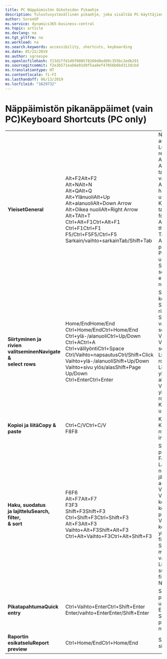 ```yaml
---
title: PC Näppäimistön Oikoteiden Pikaohje
description: Tulostusystävällinen pikaohje, joka sisältää PC-käyttäjien suosituimmat oikotiet.
author: SorenGP
ms.service: dynamics365-business-central
ms.topic: article
ms.devlang: na
ms.tgt_pltfrm: na
ms.workload: na
ms.search.keywords: accessibility, shortcuts, keyboarding
ms.date: 05/22/2019
ms.author: sgroespe
ms.openlocfilehash: f23d1ffd1d9f000578269d0ed89c355bc2edb291
ms.sourcegitcommit: f2e3b571eab6e01d9f5aa8ef47056b6bd313dcbd
ms.translationtype: HT
ms.contentlocale: fi-FI
ms.lasthandoff: 06/13/2019
ms.locfileid: "1629732"
---
```

# <a name="keyboard-shortcuts-pc-only"></a><span data-ttu-id="78046-103">Näppäimistön pikanäppäimet (vain PC)</span><span class="sxs-lookup"><span data-stu-id="78046-103">Keyboard Shortcuts (PC only)</span></span>

||||  
|----------------|-----------|----------------|
|<span data-ttu-id="78046-104">**Yleiset**</span><span class="sxs-lookup"><span data-stu-id="78046-104">**General**</span></span>|<span data-ttu-id="78046-105">Alt+F2</span><span class="sxs-lookup"><span data-stu-id="78046-105">Alt+F2</span></span><br /><span data-ttu-id="78046-106">Alt+N</span><span class="sxs-lookup"><span data-stu-id="78046-106">Alt+N</span></span><br /><span data-ttu-id="78046-107">Alt+Q</span><span class="sxs-lookup"><span data-stu-id="78046-107">Alt+Q</span></span><br /><span data-ttu-id="78046-108">Alt+Ylänuoli</span><span class="sxs-lookup"><span data-stu-id="78046-108">Alt+Up</span></span><br /><span data-ttu-id="78046-109">Alt+alanuoli</span><span class="sxs-lookup"><span data-stu-id="78046-109">Alt+Down Arrow</span></span><br /><span data-ttu-id="78046-110">Alt+Oikea nuoli</span><span class="sxs-lookup"><span data-stu-id="78046-110">Alt+Right Arrow</span></span><br /><span data-ttu-id="78046-111">Alt+T</span><span class="sxs-lookup"><span data-stu-id="78046-111">Alt+T</span></span><br /><span data-ttu-id="78046-112">Ctrl+Alt+F1</span><span class="sxs-lookup"><span data-stu-id="78046-112">Ctrl+Alt+F1</span></span><br /><span data-ttu-id="78046-113">Ctrl+F1</span><span class="sxs-lookup"><span data-stu-id="78046-113">Ctrl+F1</span></span><br /><span data-ttu-id="78046-114">F5/Ctrl+F5</span><span class="sxs-lookup"><span data-stu-id="78046-114">F5/Ctrl+F5</span></span><br /><span data-ttu-id="78046-115">Sarkain/vaihto+sarkain</span><span class="sxs-lookup"><span data-stu-id="78046-115">Tab/Shift+Tab</span></span><br />|<span data-ttu-id="78046-116">Näytä ja piilota tietoruutu</span><span class="sxs-lookup"><span data-stu-id="78046-116">Show and hide the FactBox pane</span></span><br /><span data-ttu-id="78046-117">Luo uusi tietue</span><span class="sxs-lookup"><span data-stu-id="78046-117">Create a new record</span></span><br /><span data-ttu-id="78046-118">Avaa **Kerro**</span><span class="sxs-lookup"><span data-stu-id="78046-118">Open **Tell me**</span></span><br /><span data-ttu-id="78046-119">Avaa työkaluvihje tai tarkistusvirhe</span><span class="sxs-lookup"><span data-stu-id="78046-119">Open tooltip or validation error</span></span><br /><span data-ttu-id="78046-120">Avaa avattava luettelo tai haku</span><span class="sxs-lookup"><span data-stu-id="78046-120">Open a drop-down or look up</span></span><br /><span data-ttu-id="78046-121">Katso lasketun arvon tapahtumat</span><span class="sxs-lookup"><span data-stu-id="78046-121">See the transactions for calculated value</span></span><br /><span data-ttu-id="78046-122">Avaa **Omat asetukset** -sivu</span><span class="sxs-lookup"><span data-stu-id="78046-122">Open the **My Settings** page</span></span><br /><span data-ttu-id="78046-123">Tarkasta sivu</span><span class="sxs-lookup"><span data-stu-id="78046-123">Inspect the page</span></span><br /><span data-ttu-id="78046-124">Avaa sivun ohje</span><span class="sxs-lookup"><span data-stu-id="78046-124">Open help for the page</span></span><br /><span data-ttu-id="78046-125">Päivitä tai lataa sivu uudelleen</span><span class="sxs-lookup"><span data-stu-id="78046-125">Refresh/reload page</span></span><br /><span data-ttu-id="78046-126">Siirrä kohdistus seuraavaan/edelliseen elementtiin</span><span class="sxs-lookup"><span data-stu-id="78046-126">Move focus to the next/previous element</span></span>|
|<span data-ttu-id="78046-127">**Siirtyminen ja<br />rivien valitseminen**</span><span class="sxs-lookup"><span data-stu-id="78046-127">**Navigate &<br />select rows**</span></span>| <span data-ttu-id="78046-128">Home/End</span><span class="sxs-lookup"><span data-stu-id="78046-128">Home/End</span></span><br /><span data-ttu-id="78046-129">Ctrl+Home/End</span><span class="sxs-lookup"><span data-stu-id="78046-129">Ctrl+Home/End</span></span> <br /><span data-ttu-id="78046-130">Ctrl+ylä-/alanuoli</span><span class="sxs-lookup"><span data-stu-id="78046-130">Ctrl+Up/Down</span></span><br /><span data-ttu-id="78046-131">Ctrl+A</span><span class="sxs-lookup"><span data-stu-id="78046-131">Ctrl+A</span></span> <br /><span data-ttu-id="78046-132">Ctrl+välilyönti</span><span class="sxs-lookup"><span data-stu-id="78046-132">Ctrl+Space</span></span><br /><span data-ttu-id="78046-133">Ctrl/Vaihto+napsautus</span><span class="sxs-lookup"><span data-stu-id="78046-133">Ctrl/Shift+Click</span></span><br /><span data-ttu-id="78046-134">Vaihto+ylä-/alanuoli</span><span class="sxs-lookup"><span data-stu-id="78046-134">Shift+Up/Down</span></span><br /><span data-ttu-id="78046-135">Vaihto+sivu ylös/alas</span><span class="sxs-lookup"><span data-stu-id="78046-135">Shift+Page Up/Down</span></span><br /><span data-ttu-id="78046-136">Ctrl+Enter</span><span class="sxs-lookup"><span data-stu-id="78046-136">Ctrl+Enter</span></span>| <span data-ttu-id="78046-137">Siirry ensimmäiseen/viimeiseen kenttään</span><span class="sxs-lookup"><span data-stu-id="78046-137">Go to first/last field</span></span><br /><span data-ttu-id="78046-138">Siirry ensimmäiselle/viimeiselle riville</span><span class="sxs-lookup"><span data-stu-id="78046-138">Go to first/last row</span></span><br /><span data-ttu-id="78046-139">Siirry menettämättä valintaa</span><span class="sxs-lookup"><span data-stu-id="78046-139">Navigate without losing selection</span></span><br /><span data-ttu-id="78046-140">Valitse kaikki</span><span class="sxs-lookup"><span data-stu-id="78046-140">Select all</span></span><br /><span data-ttu-id="78046-141">Vaihda rivin valintaa</span><span class="sxs-lookup"><span data-stu-id="78046-141">Toggle row selection</span></span><br /> <span data-ttu-id="78046-142">Lisää rivit valintaan</span><span class="sxs-lookup"><span data-stu-id="78046-142">Add the row/rows to the selection</span></span><br /><span data-ttu-id="78046-143">Lisää rivi valinnan ylä-/alapuolelle</span><span class="sxs-lookup"><span data-stu-id="78046-143">Add row above/below to selection</span></span><br /><span data-ttu-id="78046-144">Valitse näkyvät rivit ylä-/alapuolella</span><span class="sxs-lookup"><span data-stu-id="78046-144">Select visible rows above/below</span></span> <br /><span data-ttu-id="78046-145">Kohdistus luettelon ulkopuolella</span><span class="sxs-lookup"><span data-stu-id="78046-145">Focus out of the list</span></span>|
|<span data-ttu-id="78046-146">**Kopioi ja liitä**</span><span class="sxs-lookup"><span data-stu-id="78046-146">**Copy & paste**</span></span>|<span data-ttu-id="78046-147">Ctrl+C/V</span><span class="sxs-lookup"><span data-stu-id="78046-147">Ctrl+C/V</span></span><br /><span data-ttu-id="78046-148">F8</span><span class="sxs-lookup"><span data-stu-id="78046-148">F8</span></span>|<span data-ttu-id="78046-149">Kopioi/liitä rivit</span><span class="sxs-lookup"><span data-stu-id="78046-149">Copy/paste rows</span></span><br /><span data-ttu-id="78046-150">Kopioi yläpuolella oleva kenttä nykyiselle riville</span><span class="sxs-lookup"><span data-stu-id="78046-150">Copy field above into current row</span></span>|
|<span data-ttu-id="78046-151">**Haku, suodatus <br />ja lajittelu**</span><span class="sxs-lookup"><span data-stu-id="78046-151">**Search, filter, <br />& sort**</span></span>|<span data-ttu-id="78046-152">F6</span><span class="sxs-lookup"><span data-stu-id="78046-152">F6</span></span><br /><span data-ttu-id="78046-153">Alt+F7</span><span class="sxs-lookup"><span data-stu-id="78046-153">Alt+F7</span></span><br /><span data-ttu-id="78046-154">F3</span><span class="sxs-lookup"><span data-stu-id="78046-154">F3</span></span><br /><span data-ttu-id="78046-155">Shift+F3</span><span class="sxs-lookup"><span data-stu-id="78046-155">Shift+F3</span></span><br /><span data-ttu-id="78046-156">Ctrl+Shift+F3</span><span class="sxs-lookup"><span data-stu-id="78046-156">Ctrl+Shift+F3</span></span><br /><span data-ttu-id="78046-157">Alt+F3</span><span class="sxs-lookup"><span data-stu-id="78046-157">Alt+F3</span></span><br /><span data-ttu-id="78046-158">Vaihto+Alt+F3</span><span class="sxs-lookup"><span data-stu-id="78046-158">Shift+Alt+F3</span></span><br /><span data-ttu-id="78046-159">Ctrl+Alt+Vaihto+F3</span><span class="sxs-lookup"><span data-stu-id="78046-159">Ctrl+Alt+Shift+F3</span></span>|<span data-ttu-id="78046-160">Siirry seuraavaan pikavälilehteen</span><span class="sxs-lookup"><span data-stu-id="78046-160">Move to next FastTab</span></span><br /><span data-ttu-id="78046-161">Lajittele sarake nousevaan/laskevaan järjestykseen</span><span class="sxs-lookup"><span data-stu-id="78046-161">Sort column in ascending/descending order</span></span><br /><span data-ttu-id="78046-162">Vaihda hakuun</span><span class="sxs-lookup"><span data-stu-id="78046-162">Toggle search</span></span><br /><span data-ttu-id="78046-163">Vaihda suodatinruutuun: kohdistus kenttäsuodattimissa</span><span class="sxs-lookup"><span data-stu-id="78046-163">Toggle filter pane; focus on field filters</span></span><br /><span data-ttu-id="78046-164">Vaihda suodatinruutuun: kohdistus yhteissummasuodattimissa</span><span class="sxs-lookup"><span data-stu-id="78046-164">Toggle filter pane; focus on totals filters</span></span><br /><span data-ttu-id="78046-165">Suodata valitun solun arvon mukaan</span><span class="sxs-lookup"><span data-stu-id="78046-165">Filter on selected cell value</span></span><br /><span data-ttu-id="78046-166">Lisää valittuun kenttään suodatin</span><span class="sxs-lookup"><span data-stu-id="78046-166">Add filter on selected field</span></span><br /><span data-ttu-id="78046-167">Nollaa suodattimet</span><span class="sxs-lookup"><span data-stu-id="78046-167">Reset filters</span></span>|
|<span data-ttu-id="78046-168">**Pikatapahtuma**</span><span class="sxs-lookup"><span data-stu-id="78046-168">**Quick entry**</span></span>|<span data-ttu-id="78046-169">Ctrl+Vaihto+Enter</span><span class="sxs-lookup"><span data-stu-id="78046-169">Ctrl+Shift+Enter</span></span><br /><span data-ttu-id="78046-170">Enter/vaihto+Enter</span><span class="sxs-lookup"><span data-stu-id="78046-170">Enter/Shift+Enter</span></span>|<span data-ttu-id="78046-171">Siirry seuraavaan pikatapahtumakenttään luettelon ulkopuolella</span><span class="sxs-lookup"><span data-stu-id="78046-171">Go to next Quick Entry field outside a list</span></span><br /><span data-ttu-id="78046-172">Siirry seuraavaan/edelliseen pikatapahtumakenttään</span><span class="sxs-lookup"><span data-stu-id="78046-172">Go to next/previous Quick Entry field</span></span>|
|<span data-ttu-id="78046-173">**Raportin esikatselu**</span><span class="sxs-lookup"><span data-stu-id="78046-173">**Report preview**</span></span>|<span data-ttu-id="78046-174">Ctrl+Home/End</span><span class="sxs-lookup"><span data-stu-id="78046-174">Ctrl+Home/End</span></span>|<span data-ttu-id="78046-175">Siirry ensimmäiselle/viimeiselle sivulle</span><span class="sxs-lookup"><span data-stu-id="78046-175">Go to the first/last page</span></span>|

<!-- old
||||  
|----------------|-----------|----------------|
|**General**|Alt+F2<br />Alt+N<br />Alt+Q<br />Alt+Up<br />Alt+Down Arrow<br />Alt+Right Arrow<br />Alt+T<br />Ctrl+Alt+F1<br />Ctrl+F1<br />F5/Ctrl+F5<br />Tab/Shift+Tab<br />|Show and hide the FactBox pane.<br />Create a new record.<br />Open **Tell me**<br />Open tooltip or validation error<br />Open a drop-down or look up<br />See the transactions for calculated value<br />Open the **My Settings** page.<br />Inspect the page<br />Open help for the page<br />Close the current page or drop-down<br />Refresh/reload page<br />Move focus to the next/previous element|
|**Navigate &<br />select rows**| Home/End<br />Ctrl+Home/End <br />Ctrl+Up/Down<br />Ctrl+A <br />Ctrl+Space<br />Ctrl/Shift+Click<br />Shift+Up/Down<br />Shift+Page Up/Down<br />Ctrl+Enter| Go to first/last field<br />Go to first/last row<br />Navigate without losing selection<br />Select all<br />Toggle row selection<br /> Add the row/rows to the selection<br />Add row above/below to selection<br />Select visible rows above/below <br />Focus out of the list|
|**Copy & paste**|Ctrl+C<br />Ctrl+V<br />F8|Copy rows<br />Paste rows<br />Copy field above into current row|
|**Search, filter, <br />& sort**|Alt+F7<br />F3<br />Shift+F3<br />Ctrl+Shift+F3<br />Alt+F3<br />Shift+Alt+F3<br />Ctrl+Alt+Shift+F3|Move to next FastTab.<br />Sort column in ascending/descending order<br />Toggle search<br />Toggle filter pane; focus on field filters<br />Toggle filter pane; focus on totals filters<br />Filter on selected cell value<br />Add filter on selected field<br />Reset filters|
|**Quick entry**|Ctrl+Shift+Enter<br />Enter/Shift+Enter|Go to next Quick Entry field outside a list<br />Go to next/previous Quick Entry field|
|**Report preview**|Up/Down<br />Right/Left<br />Ctrl+Home/End<br />Page Up/Down|Scroll up and down the page<br />Scroll to the right/left <br />Go to the first/last page<br />Go to the previous/next page|
-->